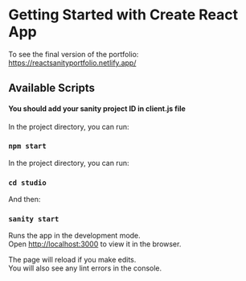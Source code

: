 # Getting Started with Create React App

To see the final version of the portfolio: https://reactsanityportfolio.netlify.app/

## Available Scripts

#### You should add your sanity project ID in client.js file
In the project directory, you can run:

### `npm start`

In the project directory, you can run:

### `cd studio`

And then:

### `sanity start`

Runs the app in the development mode.\
Open [http://localhost:3000](http://localhost:3000) to view it in the browser.

The page will reload if you make edits.\
You will also see any lint errors in the console.
